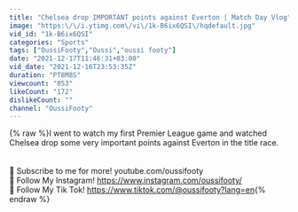 ```yaml
---
title: "Chelsea drop IMPORTANT points against Everton | Match Day Vlog"
image: "https:\/\/i.ytimg.com\/vi\/1k-B6ix6QSI\/hqdefault.jpg"
vid_id: "1k-B6ix6QSI"
categories: "Sports"
tags: ["OussiFooty","Oussi","oussi footy"]
date: "2021-12-17T11:46:31+03:00"
vid_date: "2021-12-16T23:53:35Z"
duration: "PT8M8S"
viewcount: "853"
likeCount: "172"
dislikeCount: ""
channel: "OussiFooty"
---
```

{% raw %}I went to watch my first Premier League game and watched Chelsea drop some very important points against Everton in the title race.<br /><br /><br />🎥 Subscribe to me for more! youtube.com/oussifooty<br />📸 Follow My Instagram! <a rel="nofollow" target="blank" href="https://www.instagram.com/oussifooty/">https://www.instagram.com/oussifooty/</a><br />📱 Follow My Tik Tok! <a rel="nofollow" target="blank" href="https://www.tiktok.com/@oussifooty?lang=en">https://www.tiktok.com/@oussifooty?lang=en</a>{% endraw %}

